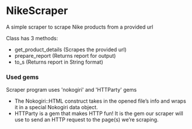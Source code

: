 # NikeScraper
A simple scraper to scrape Nike products from a provided url

Class has 3 methods:


- get_product_details  (Scrapes the provided url)
- prepare_report (Returns report for output)
- to_s (Returns report in String format)

### Used gems
Scraper program uses 'nokogiri' and 'HTTParty' gems

- The Nokogiri::HTML construct takes in the opened file’s info and wraps it in a special Nokogiri data object.
- HTTParty is a gem that makes HTTP fun! It is the gem our scraper will use to send an HTTP request to the page(s) we’re scraping.

